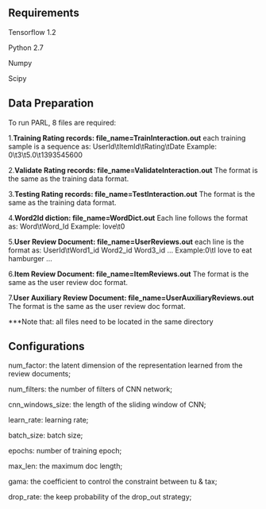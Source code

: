 ## Requirements

Tensorflow 1.2

Python 2.7

Numpy

Scipy

## Data Preparation
To run PARL, 8 files are required: 

1.**Training Rating records: file_name=TrainInteraction.out**
each training sample is a sequence as:
UserId\tItemId\tRating\tDate
Example: 0\t3\t5.0\t1393545600

2.**Validate Rating records: file_name=ValidateInteraction.out**
The format is the same as the training data format.

3.**Testing Rating records: file_name=TestInteraction.out**
The format is the same as the training data format.

4.**Word2Id diction: file_name=WordDict.out**
Each line follows the format as:
Word\tWord_Id
Example: love\t0

5.**User Review Document: file_name=UserReviews.out**
each line is the format as:
UserId\tWord1_id Word2_id Word3_id …
Example:0\tI love to eat hamburger …

6.**Item Review Document: file_name=ItemReviews.out**
The format is the same as the user review doc format.

7.**User Auxiliary Review Document: file_name=UserAuxiliaryReviews.out**
The format is the same as the user review doc format.

***Note that: all files need to be located in the same directory

## Configurations
num_factor: the latent dimension of the representation learned from the review documents;

num_filters: the number of filters of CNN network;

cnn_windows_size: the length of the sliding window of CNN;

learn_rate: learning rate;

batch_size: batch size;

epochs: number of training epoch;

max_len: the maximum doc length;

gama: the coefficient to control the constraint between tu & tax;

drop_rate: the keep probability of the drop_out strategy;
